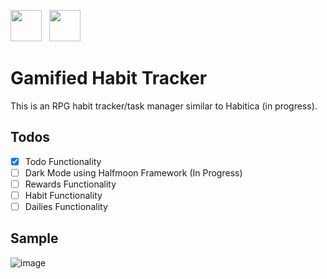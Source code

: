 ---
---
<img src="https://static.djangoproject.com/img/logos/django-logo-negative.svg" height="50px">&nbsp;&nbsp; <img src="https://www.seekpng.com/png/detail/80-803597_io-is-compatible-with-all-javascript-frameworks-and.png" height="50px">

# Gamified Habit Tracker
This is an RPG habit tracker/task manager similar to Habitica (in progress). 

## Todos
- [x] Todo Functionality
- [ ] Dark Mode using Halfmoon Framework (In Progress)
- [ ] Rewards Functionality
- [ ] Habit Functionality
- [ ] Dailies Functionality

## Sample
![image](https://user-images.githubusercontent.com/76241888/130778490-f2903a27-d4e1-4981-9fc7-f26602a97623.png)


